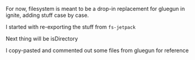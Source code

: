 For now, filesystem is meant to be a drop-in replacement for gluegun in ignite, adding stuff case by case.

I started with re-exporting the stuff from `fs-jetpack`

Next thing will be isDirectory

I copy-pasted and commented out some files from gluegun for reference